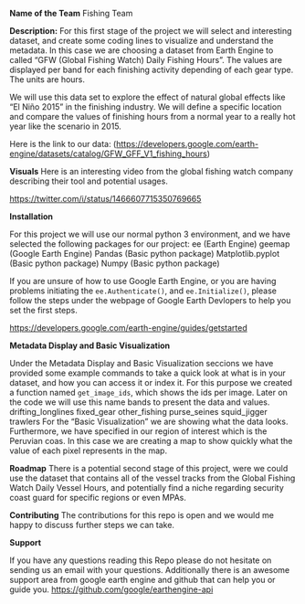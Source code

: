 
**Name of the Team**
Fishing Team

**Description:**
For this first stage of the project we will select and interesting dataset, and create some coding lines to visualize and understand the metadata. In this case we are choosing a dataset from Earth Engine to called “GFW (Global Fishing Watch) Daily Fishing Hours”. The values are displayed per band for each finishing activity depending of each gear type. The units are hours. 

We will use this data set to explore the effect of natural global effects like “El Niño 2015” in the finishing industry. We will define a specific location and compare the values of finishing hours from a normal year to a really hot year like the scenario in 2015. 

Here is the link to our data:
(https://developers.google.com/earth-engine/datasets/catalog/GFW_GFF_V1_fishing_hours)

**Visuals**
Here is an interesting video from the global fishing watch company describing their tool and potential usages. 

https://twitter.com/i/status/1466607715350769665


**Installation**

For this project we will use our normal python 3 environment, and we have selected the following packages for our project:
ee (Earth Engine)
geemap (Google Earth Engine)
Pandas (Basic python package)
Matplotlib.pyplot (Basic python package)
Numpy (Basic python package)

If you are unsure of how to use Google Earth Engine, or you are having problems initiating the `ee.Authenticate()`, and `ee.Initialize()`, please follow the steps under the webpage of Google Earth Devlopers to help you set the first steps.

https://developers.google.com/earth-engine/guides/getstarted

**Metadata Display and Basic Visualization**
 
Under the Metadata Display and Basic Visualization seccions we have provided some example commands to take a quick look at what is in your dataset, and how you can access it or index it.
For this purpose we created a function named `get_image_ids`, which shows the ids per image. Later on the code we will use this name bands to present the data and values.
drifting_longlines
fixed_gear
other_fishing
purse_seines
squid_jigger
trawlers
For the “Basic Visualization” we are showing what the data looks. Furthermore,  we have specified in our region of interest which is the Peruvian coas. In this case we are creating a map to show quickly what the value of each pixel represents in the map. 

**Roadmap**
There is a potential second stage of this project, were we could use the dataset that contains all of the vessel tracks from the Global Fishing Watch Daily Vessel Hours, and potentially find a niche regarding security coast guard for specific regions or even MPAs.


**Contributing**
The contributions for this repo is open and we would me happy to discuss further steps we can take.

**Support**

If you have any questions reading this Repo please do not hesitate on sending us an email with your questions. Additionally there is an awesome support area from google earth engine and github that can help you or guide you.
https://github.com/google/earthengine-api

